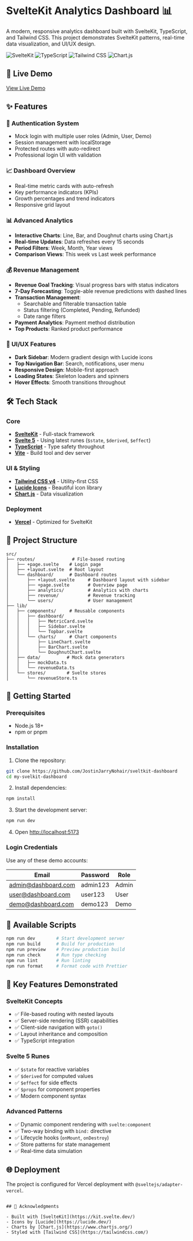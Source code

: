 # SvelteKit Analytics Dashboard 📊

A modern, responsive analytics dashboard built with SvelteKit, TypeScript, and Tailwind CSS. This project demonstrates SvelteKit patterns, real-time data visualization, and UI/UX design.

![SvelteKit](https://img.shields.io/badge/SvelteKit-FF3E00?style=for-the-badge&logo=svelte&logoColor=white)
![TypeScript](https://img.shields.io/badge/TypeScript-007ACC?style=for-the-badge&logo=typescript&logoColor=white)
![Tailwind CSS](https://img.shields.io/badge/Tailwind_CSS-38B2AC?style=for-the-badge&logo=tailwind-css&logoColor=white)
![Chart.js](https://img.shields.io/badge/Chart.js-FF6384?style=for-the-badge&logo=chartdotjs&logoColor=white)

## 🚀 Live Demo

[View Live Demo](https://sveltkit-dashboard.vercel.app/dashboard) <!-- Update with your actual URL -->

## ✨ Features

### 🔐 Authentication System

- Mock login with multiple user roles (Admin, User, Demo)
- Session management with localStorage
- Protected routes with auto-redirect
- Professional login UI with validation

### 📈 Dashboard Overview

- Real-time metric cards with auto-refresh
- Key performance indicators (KPIs)
- Growth percentages and trend indicators
- Responsive grid layout

### 📊 Advanced Analytics

- **Interactive Charts**: Line, Bar, and Doughnut charts using Chart.js
- **Real-time Updates**: Data refreshes every 15 seconds
- **Period Filters**: Week, Month, Year views
- **Comparison Views**: This week vs Last week performance

### 💰 Revenue Management

- **Revenue Goal Tracking**: Visual progress bars with status indicators
- **7-Day Forecasting**: Toggle-able revenue predictions with dashed lines
- **Transaction Management**:
  - Searchable and filterable transaction table
  - Status filtering (Completed, Pending, Refunded)
  - Date range filters
- **Payment Analytics**: Payment method distribution
- **Top Products**: Ranked product performance

### 🎨 UI/UX Features

- **Dark Sidebar**: Modern gradient design with Lucide icons
- **Top Navigation Bar**: Search, notifications, user menu
- **Responsive Design**: Mobile-first approach
- **Loading States**: Skeleton loaders and spinners
- **Hover Effects**: Smooth transitions throughout

## 🛠️ Tech Stack

### Core

- **[SvelteKit](https://kit.svelte.dev/)** - Full-stack framework
- **[Svelte 5](https://svelte.dev/)** - Using latest runes (`$state`, `$derived`, `$effect`)
- **[TypeScript](https://www.typescriptlang.org/)** - Type safety throughout
- **[Vite](https://vitejs.dev/)** - Build tool and dev server

### UI & Styling

- **[Tailwind CSS v4](https://tailwindcss.com/)** - Utility-first CSS
- **[Lucide Icons](https://lucide.dev/)** - Beautiful icon library
- **[Chart.js](https://www.chartjs.org/)** - Data visualization

### Deployment

- **[Vercel](https://vercel.com/)** - Optimized for SvelteKit

## 📁 Project Structure

```
src/
├── routes/              # File-based routing
│   ├── +page.svelte    # Login page
│   ├── +layout.svelte  # Root layout
│   └── dashboard/      # Dashboard routes
│       ├── +layout.svelte     # Dashboard layout with sidebar
│       ├── +page.svelte       # Overview page
│       ├── analytics/         # Analytics with charts
│       ├── revenue/           # Revenue tracking
│       └── users/             # User management
├── lib/
│   ├── components/     # Reusable components
│   │   ├── dashboard/
│   │   │   ├── MetricCard.svelte
│   │   │   ├── Sidebar.svelte
│   │   │   └── Topbar.svelte
│   │   └── charts/     # Chart components
│   │       ├── LineChart.svelte
│   │       ├── BarChart.svelte
│   │       └── DoughnutChart.svelte
│   ├── data/          # Mock data generators
│   │   ├── mockData.ts
│   │   └── revenueData.ts
│   └── stores/        # Svelte stores
│       └── revenueStore.ts
```

## 🚀 Getting Started

### Prerequisites

- Node.js 18+
- npm or pnpm

### Installation

1. Clone the repository:

```bash
git clone https://github.com/JostinJarryNohair/sveltkit-dashboard
cd my-svelkit-dashboard
```

2. Install dependencies:

```bash
npm install
```

3. Start the development server:

```bash
npm run dev
```

4. Open [http://localhost:5173](http://localhost:5173)

### Login Credentials

Use any of these demo accounts:

| Email               | Password | Role  |
| ------------------- | -------- | ----- |
| admin@dashboard.com | admin123 | Admin |
| user@dashboard.com  | user123  | User  |
| demo@dashboard.com  | demo123  | Demo  |

## 📜 Available Scripts

```bash
npm run dev        # Start development server
npm run build      # Build for production
npm run preview    # Preview production build
npm run check      # Run type checking
npm run lint       # Run linting
npm run format     # Format code with Prettier
```

## 🎯 Key Features Demonstrated

### SvelteKit Concepts

- ✅ File-based routing with nested layouts
- ✅ Server-side rendering (SSR) capabilities
- ✅ Client-side navigation with `goto()`
- ✅ Layout inheritance and composition
- ✅ TypeScript integration

### Svelte 5 Runes

- ✅ `$state` for reactive variables
- ✅ `$derived` for computed values
- ✅ `$effect` for side effects
- ✅ `$props` for component properties
- ✅ Modern component syntax

### Advanced Patterns

- ✅ Dynamic component rendering with `svelte:component`
- ✅ Two-way binding with `bind:` directive
- ✅ Lifecycle hooks (`onMount`, `onDestroy`)
- ✅ Store patterns for state management
- ✅ Real-time data simulation

## 🌐 Deployment

The project is configured for Vercel deployment with `@sveltejs/adapter-vercel`.

```

## 🤝 Acknowledgments

- Built with [SvelteKit](https://kit.svelte.dev/)
- Icons by [Lucide](https://lucide.dev/)
- Charts by [Chart.js](https://www.chartjs.org/)
- Styled with [Tailwind CSS](https://tailwindcss.com/)
```
